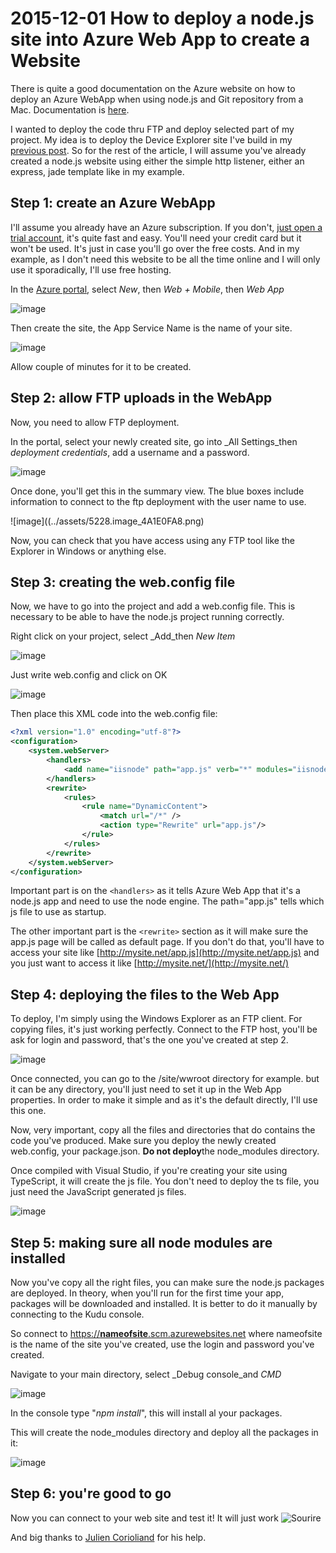 # 2015-12-01 How to deploy a node.js site into Azure Web App to create a Website

There is quite a good documentation on the Azure website on how to deploy an Azure WebApp when using node.js and Git repository from a Mac. Documentation is [here](https://azure.microsoft.com/en-us/documentation/articles/web-sites-nodejs-develop-deploy-mac/).

I wanted to deploy the code thru FTP and deploy selected part of my project. My idea is to deploy the Device Explorer site I've build in my [previous post](./2015-11-24-Creating-an-Azure-IoT-Device-Explorer-in-node.js,-express-and-jade.md). So for the rest of the article, I will assume you've already created a node.js website using either the simple http listener, either an express, jade template like in my example.

## Step 1: create an Azure WebApp

I'll assume you already have an Azure subscription. If you don't, [just open a trial account](https://azure.microsoft.com/en-us/pricing/free-trial/), it's quite fast and easy. You'll need your credit card but it won't be used. It's just in case you'll go over the free costs. And in my example, as I don't need this website to be all the time online and I will only use it sporadically, I'll use free hosting.

In the [Azure portal](https://portal.azure.com), select _New_, then _Web + Mobile_, then _Web App_

![image](../assets/8461.image_1C784490.png)

Then create the site, the App Service Name is the name of your site.

![image](../assets/2625.image_12B2DD18.png)

Allow couple of minutes for it to be created.

## Step 2: allow FTP uploads in the WebApp

Now, you need to allow FTP deployment.

In the portal, select your newly created site, go into _All Settings_then _deployment credentials_, add a username and a password.

![image](../assets/2577.image_318BE1A7.png)

Once done, you'll get this in the summary view. The blue boxes include information to connect to the ftp deployment with the user name to use.

![image]((../assets/5228.image_4A1E0FA8.png)

Now, you can check that you have access using any FTP tool like the Explorer in Windows or anything else.

## Step 3: creating the web.config file

Now, we have to go into the project and add a web.config file. This is necessary to be able to have the node.js project running correctly.

Right click on your project, select _Add_then _New Item_

![image](../assets/6507.image_4E972120.png)

Just write web.config and click on OK

![image](../assets/8357.image_126DE629.png)

Then place this XML code into the web.config file:

```xml
<?xml version="1.0" encoding="utf-8"?>
<configuration>
    <system.webServer> 
        <handlers>
            <add name="iisnode" path="app.js" verb="*" modules="iisnode"/>
        </handlers>
        <rewrite>
            <rules>
                <rule name="DynamicContent">
                    <match url="/*" />
                    <action type="Rewrite" url="app.js"/>
                </rule>
            </rules>
        </rewrite>
    </system.webServer>
</configuration>
```

Important part is on the `<handlers>` as it tells Azure Web App that it's a node.js app and need to use the node engine. The path="app.js" tells which js file to use as startup.

The other important part is the `<rewrite>` section as it will make sure the app.js page will be called as default page. If you don't do that, you'll have to access your site like [http://mysite.net/app.js](http://mysite.net/app.js) and you just want to access it like [http://mysite.net/](http://mysite.net/)

## Step 4: deploying the files to the Web App

To deploy, I'm simply using the Windows Explorer as an FTP client. For copying files, it's just working perfectly. Connect to the FTP host, you'll be ask for login and password, that's the one you've created at step 2.

![image](../assets/3823.image_1B5D7868.png)

Once connected, you can go to the /site/wwroot directory for example. but it can be any directory, you'll just need to set it up in the Web App properties. In order to make it simple and as it's the default directly, I'll use this one.

Now, very important, copy all the files and directories that do contains the code you've produced. Make sure you deploy the newly created web.config, your package.json. **Do not deploy**the node_modules directory.

Once compiled with Visual Studio, if you're creating your site using TypeScript, it will create the js file. You don't need to deploy the ts file, you just need the JavaScript generated js files.

![image](../assets/4401.image_21A6DFA7.png)

## Step 5: making sure all node modules are installed

Now you've copy all the right files, you can make sure the node.js packages are deployed. In theory, when you'll run for the first time your app, packages will be downloaded and installed. It is better to do it manually by connecting to the Kudu console.

So connect to [https://**nameofsite**.scm.azurewebsites.net](https://nameofsite.scm.azurewebsites.net) where nameofsite is the name of the site you've created, use the login and password you've created.

Navigate to your main directory, select _Debug console_and _CMD_

![image](../assets/5824.image_674DFA76.png)

In the console type "_npm install_", this will install al your packages.

This will create the node_modules directory and deploy all the packages in it:

![image](../assets/4188.image_7BBC7F77.png)

## Step 6: you're good to go

Now you can connect to your web site and test it! It will just work ![Sourire](../assets/6567.wlEmoticon-smile_4B2901BF.png)

And big thanks to [Julien Corioliand](https://www.juliencorioland.net/) for his help.
